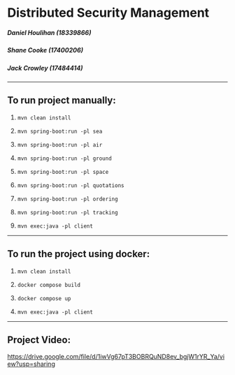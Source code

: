 # Distributed Security Management

##### Daniel Houlihan (18339866)
##### Shane Cooke (17400206)
##### Jack Crowley (17484414)

***

## To run project manually:

1) `mvn clean install`

2) `mvn spring-boot:run -pl sea`

3) `mvn spring-boot:run -pl air`

4) `mvn spring-boot:run -pl ground`

5) `mvn spring-boot:run -pl space`

6) `mvn spring-boot:run -pl quotations`

7) `mvn spring-boot:run -pl ordering`

8) `mvn spring-boot:run -pl tracking`

9) `mvn exec:java -pl client`

---

## To run the project using docker:

1) `mvn clean install`

2) `docker compose build`

3) `docker compose up`

4) `mvn exec:java -pl client`

***

## Project Video:
https://drive.google.com/file/d/1iwVg67pT3BOBRQuND8ev_bgjW1rYR_Ya/view?usp=sharing
